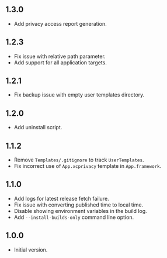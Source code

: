 ## 1.3.0
- Add privacy access report generation.

## 1.2.3
- Fix issue with relative path parameter.
- Add support for all application targets.

## 1.2.1
- Fix backup issue with empty user templates directory.

## 1.2.0
- Add uninstall script.

## 1.1.2
- Remove `Templates/.gitignore` to track `UserTemplates`.
- Fix incorrect use of `App.xcprivacy` template in `App.framework`.

## 1.1.0
- Add logs for latest release fetch failure.
- Fix issue with converting published time to local time.
- Disable showing environment variables in the build log.
- Add `--install-builds-only` command line option.

## 1.0.0
- Initial version.